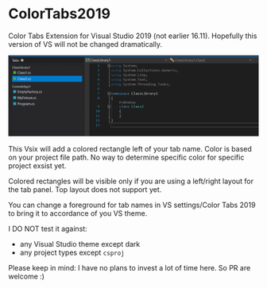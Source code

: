 # ColorTabs2019

Color Tabs Extension for Visual Studio 2019 (not earlier 16.11). Hopefully this version of VS will not be changed dramatically.


![Example](example0.png)


This Vsix will add a colored rectangle left of your tab name. Color is based on your project file path. No way to determine specific color for specific project exsist yet.

Colored rectangles will be visible only if you are using a left/right layout for the tab panel. Top layout does not support yet.

You can change a foreground for tab names in VS settings/Color Tabs 2019 to bring it to accordance of you VS theme.


I DO NOT test it against:

- any Visual Studio theme except dark
- any project types except `csproj`


Please keep in mind: I have no plans to invest a lot of time here. So PR are welcome :)
